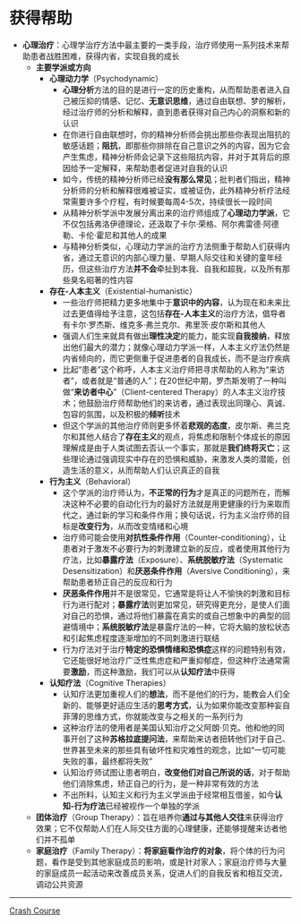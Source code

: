 # 获得帮助
* **心理治疗**：心理学治疗方法中最主要的一类手段，治疗师使用一系列技术来帮助患者战胜困难，获得内省，实现自我的成长
  * **主要学派或方向**
    * **心理动力学**（Psychodynamic）
      * **心理分析**方法的目的是进行一定的历史重构，从而帮助患者进入自己被压抑的情感、记忆、**无意识思维**，通过自由联想、梦的解析，经过治疗师的分析和解释，直到患者获得对自己内心的洞察和新的认识
      * 在你进行自由联想时，你的精神分析师会挑出那些你表现出阻抗的敏感话题；**阻抗**，即那些你排除在自己意识之外的内容，因为它会产生焦虑，精神分析师会记录下这些阻抗内容，并对于其背后的原因给予一定解释，来帮助患者促进对自我的认识
      * 如今，传统的精神分析师已经**没有那么常见**；批判者们指出，精神分析师的分析和解释很难被证实，或被证伪，此外精神分析疗法经常需要许多个疗程，有时候要每周4-5次，持续很长一段时间
      * 从精神分析学派中发展分离出来的治疗师组成了**心理动力学派**，它不仅包括弗洛伊德理论，还汲取了卡尔·荣格、阿尔弗雷德·阿德勒、卡伦·霍尼和其他人的成果
      * 与精神分析类似，心理动力学派的治疗方法侧重于帮助人们获得内省，通过无意识的内部心理力量、早期人际交往和关键的童年经历，但这些治疗方法**并不会**牵扯到本我、自我和超我，以及所有那些臭名昭著的性内容
    * **存在-人本主义**（Existential-humanistic）
      * 一些治疗师把精力更多地集中于**意识中的内容**，认为现在和未来比过去更值得给予注意，这包括**存在-人本主义**的治疗方法，倡导者有卡尔·罗杰斯、维克多·弗兰克尔、弗里茨·皮尔斯和其他人
      * 强调人们生来就具有做出**理性决定**的能力，能实现**自我接纳**，释放出他们最大的潜力；就像心理动力学派一样，人本主义疗法仍然是内省倾向的，而它更侧重于促进患者的自我成长，而不是治疗疾病
      * 比起“患者”这个称呼，人本主义治疗师把寻求帮助的人称为“来访者”，或者就是“普通的人”；在20世纪中期，罗杰斯发明了一种叫做“**来访者中心**”（Client-centered Therapy）的人本主义治疗技术；他鼓励治疗师帮助他们的来访者，通过表现出同理心、真诚、包容的氛围，以及积极的**倾听**技术
      *  但这个学派的其他治疗师则更多怀着**悲观的态度**，皮尔斯、弗兰克尔和其他人结合了**存在主义**的观点，将焦虑和限制个体成长的原因理解成是由于人类试图去否认一个事实，那就是**我们终将灭亡**；这些理论通过强调现实中存在的恐惧和威胁，来激发人类的潜能，创造生活的意义，从而帮助人们认识真正的自我
    * **行为主义**（Behavioral）
      * 这个学派的治疗师认为，**不正常的行为**才是真正的问题所在，而解决这种不必要的自动化行为的最好方法就是用更健康的行为来取而代之，通过新的学习和条件作用；换句话说，行为主义治疗师的目标是**改变行为**，从而改变情绪和心境
      * 治疗师可能会使用**对抗性条件作用**（Counter-conditioning），让患者对于激发不必要行为的刺激建立新的反应，或者使用其他行为疗法，比如**暴露疗法**（Exposure）、**系统脱敏疗法**（Systematic Desensitization）和**厌恶条件作用**（Aversive Conditioning），来帮助患者矫正自己的反应和行为
      *  **厌恶条件作用**并不是很常见，它通常是将让人不愉快的刺激和目标行为进行配对；**暴露疗法**则更加常见，研究得更充分，是使人们面对自己的恐惧，通过将他们暴露在真实的或自己想象中的典型的回避情境中；**系统脱敏疗法**是暴露疗法的一种，它将大脑的放松状态和引起焦虑程度逐渐增加的不同刺激进行联结
      *  行为疗法对于治疗**特定的恐惧情绪和恐惧症**这样的问题特别有效，它还能很好地治疗广泛性焦虑症和严重抑郁症，但这种疗法通常需要**激励**，而这种激励，我们可以从**认知疗法**中获得
    * **认知疗法**（Cognitive Therapies）
      * 认知疗法更加重视人们的**想法**，而不是他们的行为，能教会人们全新的、能够更好适应生活的**思考方式**，认为如果你能改变那种妄自菲薄的思维方式，你就能改变与之相关的一系列行为
      * 这种治疗法的使用者是美国认知治疗之父阿朗·贝克。他和他的同事开创了这种**苏格拉底提问法**，来帮助来访者扭转他们对于自己、世界甚至未来的那些具有破坏性和灾难性的观念，比如“一切可能失败的事，最终都将失败”
      * 认知治疗师试图让患者明白，**改变他们对自己所说的话**，对于帮助他们消除焦虑，矫正自己的行为，是一种非常有效的方法
      * 不出所料，认知主义和行为主义学派由于经常相互借鉴，如今**认知-行为疗法**已经被视作一个单独的学派
  * **团体治疗**（Group Therapy）：旨在培养你**通过与其他人交往**来获得治疗效果；它不仅帮助人们在人际交往方面的心理健康，还能够提醒来访者他们并不孤单
  * **家庭治疗**（Family Therapy）：**将家庭看作治疗的对象**，将个体的行为问题，看作是受到其他家庭成员的影响，或是针对家人；家庭治疗师与大量的家庭成员一起活动来改善成员关系，促进人们的自我反省和相互交流，调动公共资源
---
[Crash Course](https://www.bilibili.com/video/BV1Ax411N75Q?p=36)